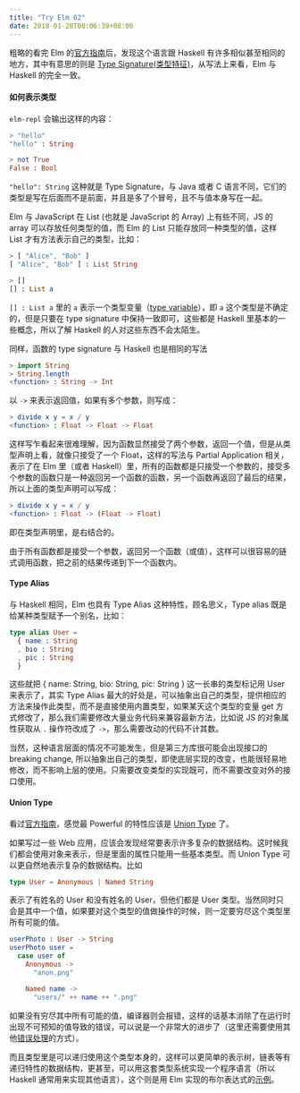 ```yaml
---
title: "Try Elm 02"
date: 2018-01-20T00:06:39+08:00
---
```


粗略的看完 Elm 的[官方指南](https://guide.elm-lang.org)后，发现这个语言跟 Haskell 有许多相似甚至相同的地方，其中有意思的则是 [Type Signature(类型特征)](https://en.wikipedia.org/wiki/Type_signature)，从写法上来看，Elm 与 Haskell 的完全一致。

#### 如何表示类型

`elm-repl` 会输出这样的内容：

```elm
> "hello"
"hello" : String

> not True
False : Bool
```

`"hello": String` 这种就是 Type Signature，与 Java 或者 C 语言不同，它们的类型是写在后面而不是前面，并且是多了个冒号，且不与值本身写在一起。

Elm 与 JavaScript 在 List (也就是 JavaScript 的 Array) 上有些不同，JS 的 array 可以存放任何类型的值，而 Elm 的 List 只能存放同一种类型的值，这样 List 才有方法表示自己的类型，比如：

```elm
> [ "Alice", "Bob" ]
[ "Alice", "Bob" ] : List String

> []
[] : List a
```

`[] : List a` 里的 `a` 表示一个类型变量（[type variable](https://en.wikipedia.org/wiki/Type_variable)），即 `a` 这个类型是不确定的，但是只要在 type signature 中保持一致即可，这些都是 Haskell 里基本的一些概念，所以了解 Haskell 的人对这些东西不会太陌生。

同样，函数的 type signature 与 Haskell 也是相同的写法

```elm
> import String
> String.length
<function> : String -> Int
```

以 `->` 来表示返回值，如果有多个参数，则写成：

```elm
> divide x y = x / y
<function> : Float -> Float -> Float
```

这样写乍看起来很难理解，因为函数显然接受了两个参数，返回一个值，但是从类型声明上看，就像只接受了一个 Float，这样的写法与 Partial Application 相关，表示了在 Elm 里（或者 Haskell）里，所有的函数都是只接受一个参数的，接受多个参数的函数只是一种返回另一个函数的函数，另一个函数再返回了最后的结果，所以上面的类型声明可以写成：

```elm
> divide x y = x / y
<function> : Float -> (Float -> Float)
```

即在类型声明里，是右结合的。

由于所有函数都是接受一个参数，返回另一个函数（或值），这样可以很容易的链式调用函数，把之前的结果传递到下一个函数内。

#### Type Alias

与 Haskell 相同，Elm 也具有 Type Alias 这种特性，顾名思义，Type alias 既是给某种类型赋予一个别名，比如：

```elm
type alias User =
  { name : String
  , bio : String
  , pic : String
  }
```

这些就把 { name: String, bio: String, pic: String } 这一长串的类型标记用 User 来表示了，其实 Type Alias 最大的好处是，可以抽象出自己的类型，提供相应的方法来操作此类型，而不是直接使用内置类型，如果某天这个类型的变量 get 方式修改了，那么我们需要修改大量业务代码来兼容最新方法，比如说 JS 的对象属性获取从 `.` 操作符改成了 `->`，那么需要改动的代码不计其数。

当然，这种语言层面的情况不可能发生，但是第三方库很可能会出现接口的 breaking change, 所以抽象出自己的类型，即使底层实现的改变，也能很轻易地修改，而不影响上层的使用。只需要改变类型的实现既可，而不需要改变对外的接口使用。

#### Union Type

看过[官方指南](https://guide.elm-lang.org)，感觉最 Powerful 的特性应该是 [Union Type](https://en.wikipedia.org/wiki/Union_type) 了。

如果写过一些 Web 应用，应该会发现经常要表示许多复杂的数据结构。这时候我们都会使用对象来表示，但是里面的属性只能用一些基本类型。而 Union Type 可以更自然地表示复杂的数据结构。比如

```elm
type User = Anonymous | Named String
```

表示了有姓名的 User 和没有姓名的 User，但他们都是 User 类型。当然同时只会是其中一个值，如果要对这个类型的值做操作的时候，则一定要穷尽这个类型里所有可能的值。

```elm
userPhoto : User -> String
userPhoto user =
  case user of
    Anonymous ->
      "anon.png"

    Named name ->
      "users/" ++ name ++ ".png"
```

如果没有穷尽其中所有可能的值，编译器则会报错，这样的话基本消除了在运行时出现不可预知的值导致的错误，可以说是一个非常大的进步了（这里还需要使用其他[错误处理](https://guide.elm-lang.org/error_handling/)的方式）。

而且类型里是可以递归使用这个类型本身的，这样可以更简单的表示树，链表等有递归特性的数据结构，更甚至，可以用这套类型系统实现一个程序语言（所以 Haskell 通常用来实现其他语言），这个则是用 Elm 实现的布尔表达式的[示例](http://elm-lang.org/examples/boolean-expressions)。
